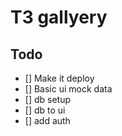 # T3 gallyery

## Todo
- [] Make it deploy
- [] Basic ui mock data
- [] db setup
- [] db to ui
- [] add auth 